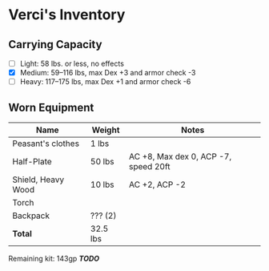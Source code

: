 # Verci's Inventory
## Carrying Capacity
 - [ ] Light: 58 lbs. or less, no effects
 - [x] Medium: 59–116 lbs, max Dex +3 and armor check -3
 - [ ] Heavy: 117–175 lbs, max Dex +1 and armor check -6
## Worn Equipment
|	Name								|	Weight	|	Notes		|
|-----------------------------|-----------|-----------|
|	Peasant's clothes				|	1 lbs 	|
|	Half-Plate						|	50 lbs 	| AC +8, Max dex 0, ACP -7, speed 20ft
|	Shield, Heavy Wood			|	10 lbs	| AC +2, ACP -2 
|	Torch								|				|
|	Backpack							|	??? (2)	|	
|	**Total**						|	32.5 lbs	|

Remaining kit: 143gp ***TODO***
